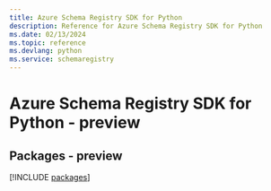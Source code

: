 ```yaml
---
title: Azure Schema Registry SDK for Python
description: Reference for Azure Schema Registry SDK for Python
ms.date: 02/13/2024
ms.topic: reference
ms.devlang: python
ms.service: schemaregistry
---
```

# Azure Schema Registry SDK for Python - preview
## Packages - preview
[!INCLUDE [packages](schema-registry-index.md)]